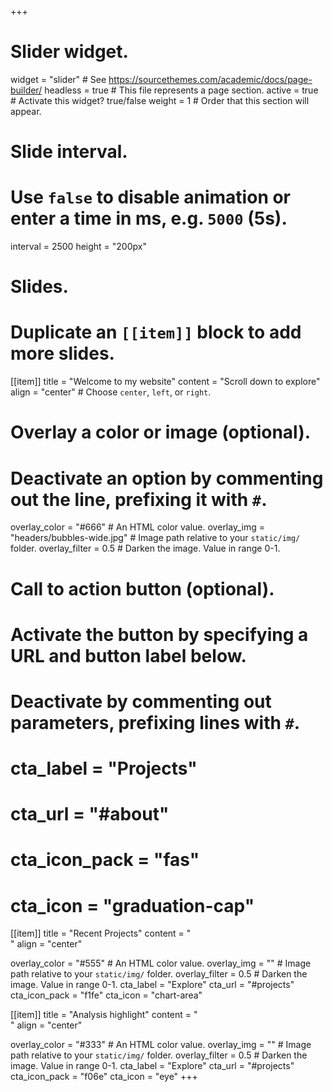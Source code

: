 +++
# Slider widget.
widget = "slider"  # See https://sourcethemes.com/academic/docs/page-builder/
headless = true  # This file represents a page section.
active = true  # Activate this widget? true/false
weight = 1  # Order that this section will appear.

# Slide interval.
# Use `false` to disable animation or enter a time in ms, e.g. `5000` (5s).
interval = 2500
height = "200px"

# Slides.
# Duplicate an `[[item]]` block to add more slides.
[[item]]
title = "Welcome to my website"
content = "Scroll down to explore"
align = "center"  # Choose `center`, `left`, or `right`.

  # Overlay a color or image (optional).
  #   Deactivate an option by commenting out the line, prefixing it with `#`.
  overlay_color = "#666"  # An HTML color value.
  overlay_img = "headers/bubbles-wide.jpg"  # Image path relative to your `static/img/` folder.
  overlay_filter = 0.5  # Darken the image. Value in range 0-1.

  # Call to action button (optional).
  #   Activate the button by specifying a URL and button label below.
  #   Deactivate by commenting out parameters, prefixing lines with `#`.
#  cta_label = "Projects"
#  cta_url = "#about"
#  cta_icon_pack = "fas"
#  cta_icon = "graduation-cap"

[[item]]
  title = "Recent Projects"
  content = "<br>"
  align = "center"

  overlay_color = "#555"  # An HTML color value.
  overlay_img = ""  # Image path relative to your `static/img/` folder.
  overlay_filter = 0.5  # Darken the image. Value in range 0-1.
  cta_label = "Explore"
  cta_url = "#projects"
  cta_icon_pack = "f1fe"
  cta_icon = "chart-area"

[[item]]
  title = "Analysis highlight"
  content = "<br>"
  align = "center"

  overlay_color = "#333"  # An HTML color value.
  overlay_img = ""  # Image path relative to your `static/img/` folder.
  overlay_filter = 0.5  # Darken the image. Value in range 0-1.
  cta_label = "Explore"
  cta_url = "#projects"
  cta_icon_pack = "f06e"
  cta_icon = "eye"
+++
